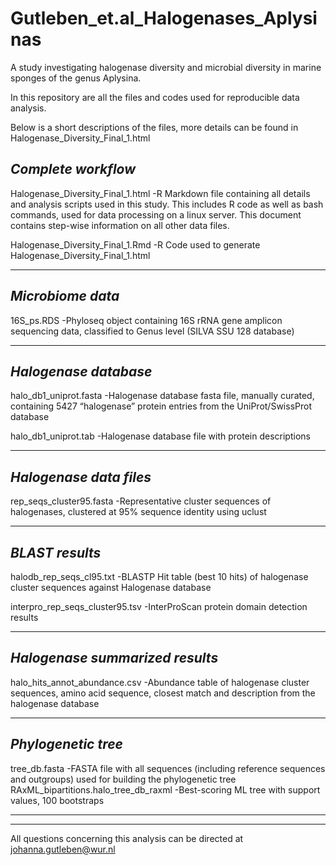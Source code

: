 # Gutleben_et.al_Halogenases_Aplysinas
A study investigating halogenase diversity and  microbial diversity in marine sponges of the genus Aplysina.

In this repository are all the files and codes used for reproducible data analysis.

Below is a short descriptions of the files, more details can be found in Halogenase_Diversity_Final_1.html

*Complete workflow* 
---
Halogenase_Diversity_Final_1.html -R Markdown file containing all details and analysis scripts used in this study. This includes R code as well as bash commands, used for data processing on a linux server. This document contains step-wise information on all other data files.

Halogenase_Diversity_Final_1.Rmd  -R Code used to generate  Halogenase_Diversity_Final_1.html

---

*Microbiome data* 
---
16S_ps.RDS                        -Phyloseq object containing 16S rRNA gene amplicon sequencing data, classified to Genus level (SILVA SSU 128 database) 

---

*Halogenase database*  
--- 
halo_db1_uniprot.fasta            -Halogenase database fasta file, manually curated, containing 5427 “halogenase” protein entries from the UniProt/SwissProt database

halo_db1_uniprot.tab              -Halogenase database file with protein descriptions

--- 

*Halogenase data files*
--- 
rep_seqs_cluster95.fasta          -Representative cluster sequences of halogenases, clustered at 95% sequence identity using uclust

---
*BLAST results*
---
halodb_rep_seqs_cl95.txt          -BLASTP Hit table (best 10 hits) of halogenase cluster sequences against Halogenase database

interpro_rep_seqs_cluster95.tsv   -InterProScan protein domain detection results

---

*Halogenase summarized results* 
---
halo_hits_annot_abundance.csv     -Abundance table of halogenase cluster sequences, amino acid sequence, closest match and description from the halogenase database

---

*Phylogenetic tree* 
---
tree_db.fasta                     -FASTA file with all sequences (including reference sequences and outgroups) used for building the phylogenetic tree
RAxML_bipartitions.halo_tree_db_raxml -Best-scoring ML tree with support values, 100 bootstraps

---
------
All questions concerning this analysis can be directed at johanna.gutleben@wur.nl

